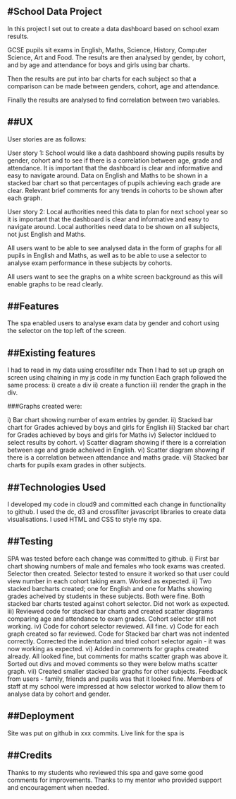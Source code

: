 #School Data Project
----------------------

In this project I set out to create a data dashboard based on school exam results.

GCSE pupils sit exams in English, Maths, Science, History, Computer Science, Art and Food.
The results are then analysed by gender, by cohort, and by age and attendance for boys and girls
using bar charts.

Then the results are put into bar charts for each subject so that a comparison can be made
between genders, cohort, age and attendance.

Finally the results are analysed to find correlation between two variables.

##UX
--

User stories are as follows:

User story 1:  School would like a data dashboard showing pupils results by gender, cohort and to see
if there is a correlation between age, grade and attendance.  It is important
that the dashboard is clear and informative and easy to navigate around.  Data on English and Maths
to be shown in a stacked bar chart so that percentages of pupils achieving each grade are clear.
Relevant brief comments for any trends in cohorts to be shown after each graph.

User story 2:  Local authorities need this data to plan for next school year so it is important
that the dashboard is clear and informative and easy to navigate around.  Local authorities need data to 
be shown on all subjects, not just English and Maths.

All users want to be able to see analysed data in the form of graphs for all pupils in English and Maths,
as well as to be able to use a selector to analyse exam performance in these subjects by cohorts.

All users want to see the graphs on a white screen background as this will enable graphs to be read
clearly.

##Features
----------------
The spa enabled users to analyse exam data by gender and cohort using the selector on the top left of the screen.

##Existing features
------------------
I had to read in my data using crossfilter ndx
Then  I had to set up graph on screen using chaining in my js code in my function
Each graph followed the same process:
i) create a div
ii) create a function
iii) render the graph in the div.

###Graphs created were:

i) Bar chart showing number of exam entries by gender.
ii)  Stacked bar chart for Grades achieved by boys and girls for English 
iii) Stacked bar chart for Grades achieved by boys and girls for Maths
iv)  Selector incldued to select results by cohort.
v)  Scatter diagram showing if there is a correlation between age and grade acheived in English.
vi)  Scatter diagram showing if there is a correlation between attendance and maths grade.
vii)  Stacked bar charts for pupils exam grades in other subjects.

##Technologies Used
-----------------

I developed my code in cloud9 and committed each change in functionality to github.
I used the dc, d3 and crossfilter javascript libraries to create data visualisations.
I used HTML and CSS to style my spa.

##Testing
-------
SPA was tested before each change was committed to github.
i) First bar chart showing numbers of male and females who took exams was created. Selector then created.  Selector tested to ensure it worked so
that user could view number in each cohort taking exam.  Worked as expected.
ii) Two stacked barcharts created; one for English and one for Maths showing grades acheived by students in these subjects.  Both were fine.
Both stacked bar charts tested against cohort selector.  Did not work as expected.
iii)  Reviewed code for stacked bar charts and created scatter diagrams comparing age and attendance to exam grades.  Cohort selector still not working.
iv)  Code for cohort selector reviewed.  All fine.
v)  Code for each graph created so far reviewed.  Code for Stacked bar chart was not indented correctly.  Corrected the indentation and tried cohort selector
again - it was now working as expected.
vi)  Added in comments for graphs created already.  All looked fine, but comments for maths scatter graph was above it.  Sorted out divs and
moved comments so they were below maths scatter graph.
vii) Created smaller stacked bar graphs for other subjects.  Feedback from users - family, friends and pupils was that it looked fine.
Members of staff at my school were impressed at how selector worked to allow them to analyse data by cohort and gender.


##Deployment
----------
Site was put on github in xxx commits.
Live link for the spa is 

##Credits
---------

Thanks to my students who reviewed this spa and gave some good comments for improvements.
Thanks to my mentor who provided support and encouragement when needed.


